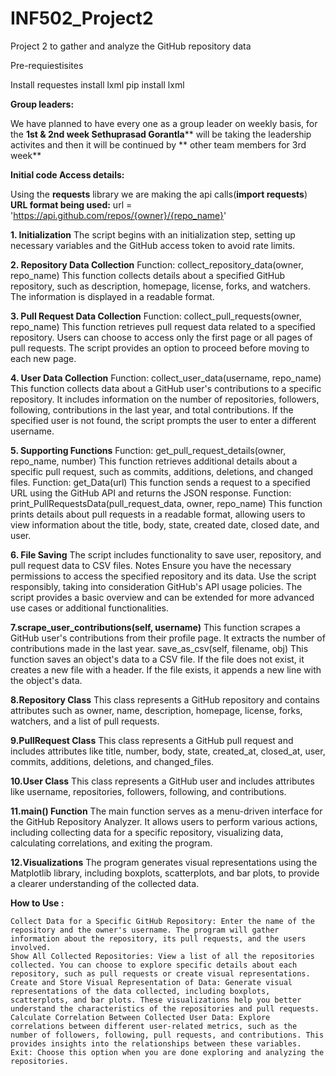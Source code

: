 # INF502_Project2
Project 2 to gather and analyze the GitHub repository data

Pre-requiestisites

Install requestes
install lxml
  pip install lxml


**Group leaders:**

We have planned to have every one as a group leader on weekly basis, for the **1st & 2nd week Sethuprasad Gorantla**** will be taking the leadership activites and then it will be continued by ** other team members for 3rd week**


**Initial code Access details:**

Using the **requests** library we are making the api calls(**import requests**)
**URL format being used:**   url = 'https://api.github.com/repos/{owner}/{repo_name}'

**1. Initialization**
The script begins with an initialization step, setting up necessary variables and the GitHub access token to avoid rate limits.

**2. Repository Data Collection**
Function: collect_repository_data(owner, repo_name)
This function collects details about a specified GitHub repository, such as description, homepage, license, forks, and watchers. The information is displayed in a readable format.

**3. Pull Request Data Collection**
Function: collect_pull_requests(owner, repo_name)
This function retrieves pull request data related to a specified repository. Users can choose to access only the first page or all pages of pull requests. The script provides an option to proceed before moving to each new page.

**4. User Data Collection**
Function: collect_user_data(username, repo_name)
This function collects data about a GitHub user's contributions to a specific repository. It includes information on the number of repositories, followers, following, contributions in the last year, and total contributions. If the specified user is not found, the script prompts the user to enter a different username.

**5. Supporting Functions**
Function: get_pull_request_details(owner, repo_name, number)
This function retrieves additional details about a specific pull request, such as commits, additions, deletions, and changed files.
Function: get_Data(url)
This function sends a request to a specified URL using the GitHub API and returns the JSON response.
Function: print_PullRequestsData(pull_request_data, owner, repo_name)
This function prints details about pull requests in a readable format, allowing users to view information about the title, body, state, created date, closed date, and user.

**6. File Saving**
The script includes functionality to save user, repository, and pull request data to CSV files.
Notes
Ensure you have the necessary permissions to access the specified repository and its data.
Use the script responsibly, taking into consideration GitHub's API usage policies.
The script provides a basic overview and can be extended for more advanced use cases or additional functionalities.


**7.scrape_user_contributions(self, username)**
This function scrapes a GitHub user's contributions from their profile page. It extracts the number of contributions made in the last year.
save_as_csv(self, filename, obj)
This function saves an object's data to a CSV file. If the file does not exist, it creates a new file with a header. If the file exists, it appends a new line with the object's data.


**8.Repository Class**
This class represents a GitHub repository and contains attributes such as owner, name, description, homepage, license, forks, watchers, and a list of pull requests.

**9.PullRequest Class**
This class represents a GitHub pull request and includes attributes like title, number, body, state, created_at, closed_at, user, commits, additions, deletions, and changed_files.

**10.User Class**
This class represents a GitHub user and includes attributes like username, repositories, followers, following, and contributions.

**11.main() Function**
The main function serves as a menu-driven interface for the GitHub Repository Analyzer. It allows users to perform various actions, including collecting data for a specific repository, visualizing data, calculating correlations, and exiting the program.

**12.Visualizations**
The program generates visual representations using the Matplotlib library, including boxplots, scatterplots, and bar plots, to provide a clearer understanding of the collected data.


**How to Use :**

	Collect Data for a Specific GitHub Repository: Enter the name of the repository and the owner's username. The program will gather information about the repository, its pull requests, and the users involved.
	Show All Collected Repositories: View a list of all the repositories collected. You can choose to explore specific details about each repository, such as pull requests or create visual representations.
	Create and Store Visual Representation of Data: Generate visual representations of the data collected, including boxplots, scatterplots, and bar plots. These visualizations help you better understand the characteristics of the repositories and pull requests.
	Calculate Correlation Between Collected User Data: Explore correlations between different user-related metrics, such as the number of followers, following, pull requests, and contributions. This provides insights into the relationships between these variables.
	Exit: Choose this option when you are done exploring and analyzing the repositories.
